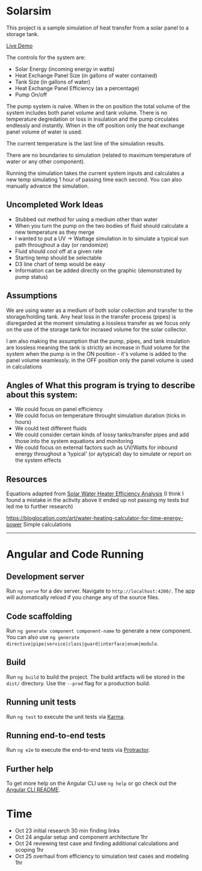 # Solarsim

This project is a sample simulation of heat transfer from a solar panel to a storage tank.

[Live Demo](https://scottmtraver.github.io/solarsim/)

The controls for the system are:
- Solar Energy (incoming energy in watts) 
- Heat Exchange Panel Size (in gallons of water contained)
- Tank Size (in gallons of water)
- Heat Exchange Panel Efficiency (as a percentage)
- Pump On/off

The pump system is naive. When in the on position the total volume of the system includes both panel volume and tank volume. There is no temperature degredation or loss in insulation and the pump circulates endlessly and instantly.
When in the off position only the heat exchange panel volume of water is used.

The current temperature is the last line of the simulation results.

There are no boundaries to simulation (related to maximum temperature of water or any other component).

Running the simulation takes the current system inputs and calculates a new temp simulating 1 hour of passing time each second. You can also manually advance the simulation.

## Uncompleted Work Ideas
- Stubbed out method for using a medium other than water
- When you turn the pump on the two bodies of fluid should calculate a new temperature as they merge
- I wanted to put a UV -> Wattage simulation in to simulate a typical sun path throughout a day (or randomize)
- Fluid should cool off at a given rate
- Starting temp should be selectable
- D3 line chart of temp would be easy
- Information can be added directly on the graphic (demonstrated by pump status)

## Assumptions

We are using water as a medium of both solar collection and transfer to the storage/holding tank.
Any heat loss in the transfer process (pipes) is disregarded at the moment simulating a lossless transfer as we focus only on the use of the storage tank for incrased volume for the solar collector.

I am also making the assumption that the pump, pipes, and tank insulation are lossless meaning the tank is strictly an increase in fluid volume for the system when the pump is in the ON position - it's volume is added to the panel volume seamlessly. in the OFF position only the panel volume is used in calculations

## Angles of What this program is trying to describe about this system:
- We could focus on panel efficiency
- We could focus on temperature throught simulation duration (ticks in hours)
- We could test different fluids
- We could consider certain kinds of lossy tanks/transfer pipes and add those into the system equations and monitoring
- We could focus on external factors such as UV/Watts for inbound energy throughout a 'typical' (or aytypical) day to simulate or report on the system effects

## Resources

Equations adapted from [Solar Water Heater Efficiency Analysis](https://www.teachengineering.org/content/cub_/activities/cub_solarenergy/cub_solarenergy_lesson01_activity1_worksheet2_tedl_mhf.pdf)
(I think I found a mistake in the activity above it ended up not passing my tests but led me to further research)

https://bloglocation.com/art/water-heating-calculator-for-time-energy-power
Simple calculations

---
# Angular and Code Running

## Development server

Run `ng serve` for a dev server. Navigate to `http://localhost:4200/`. The app will automatically reload if you change any of the source files.

## Code scaffolding

Run `ng generate component component-name` to generate a new component. You can also use `ng generate directive|pipe|service|class|guard|interface|enum|module`.

## Build

Run `ng build` to build the project. The build artifacts will be stored in the `dist/` directory. Use the `--prod` flag for a production build.

## Running unit tests

Run `ng test` to execute the unit tests via [Karma](https://karma-runner.github.io).

## Running end-to-end tests

Run `ng e2e` to execute the end-to-end tests via [Protractor](http://www.protractortest.org/).

## Further help

To get more help on the Angular CLI use `ng help` or go check out the [Angular CLI README](https://github.com/angular/angular-cli/blob/master/README.md).


# Time
- Oct 23 initial research 30 min finding links
- Oct 24 angular setup and component architecture 1hr
- Oct 24 reviewing test case and finding additional calculations and scoping 1hr
- Oct 25 overhaul from efficiency to simulation test cases and modeling 1hr